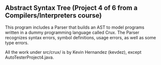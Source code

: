 Abstract Syntax Tree (Project 4 of 6 from a Compilers/Interpreters course)
-------------------

This program includes a Parser that builds an AST to model programs written in a dummy programming language called Crux. The Parser recognizes syntax errors, symbol definitions, usage errors, as well as some type errors.

All the work under src/crux/ is by Kevin Hernandez (kevdez), except AutoTesterProject4.java.
 